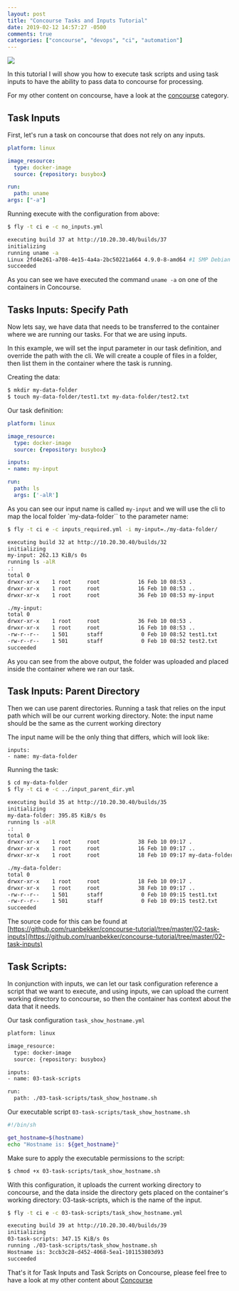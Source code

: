 ```yaml
---
layout: post
title: "Concourse Tasks and Inputs Tutorial"
date: 2019-02-12 14:57:27 -0500
comments: true
categories: ["concourse", "devops", "ci", "automation"] 
---
```


![](https://i.snag.gy/gzkdu9.jpg?nocache=1511644783495)

In this tutorial I will show you how to execute task scripts and using task inputs to have the ability to pass data to concourse for processing.

For my other content on concourse, have a look at the [concourse](https://i.snag.gy/gzkdu9.jpg?nocache=1511644783495) category.

## Task Inputs

First, let's run a task on concourse that does not rely on any inputs.

```yaml no_inputs.yml
platform: linux

image_resource:
  type: docker-image
  source: {repository: busybox}

run:
  path: uname
args: ["-a"]
```

Running execute with the configuration from above:

```bash
$ fly -t ci e -c no_inputs.yml

executing build 37 at http://10.20.30.40/builds/37
initializing
running uname -a
Linux 2fd4e261-a708-4e15-4a4a-2bc50221a664 4.9.0-8-amd64 #1 SMP Debian 4.9.110-3+deb9u4 (2018-08-21) x86_64 GNU/Linux
succeeded
```

As you can see we have executed the command `uname -a` on one of the containers in Concourse.

## Tasks Inputs: Specify Path

Now lets say, we have data that needs to be transferred to the container where we are running our tasks. For that we are using inputs.

In this example, we will set the input parameter in our task definition, and override the path with the cli. We will create a couple of files in a folder, then list them in the container where the task is running.

Creating the data:

```bash
$ mkdir my-data-folder
$ touch my-data-folder/test1.txt my-data-folder/test2.txt
```

Our task definition:

```yaml inputs_required.yml
platform: linux

image_resource:
  type: docker-image
  source: {repository: busybox}

inputs:
- name: my-input

run:
  path: ls
  args: ['-alR']
```

As you can see our input name is called `my-input` and we will use the cli to map the local folder `my-data-folder`` to the parameter name:

```bash
$ fly -t ci e -c inputs_required.yml -i my-input=./my-data-folder/

executing build 32 at http://10.20.30.40/builds/32
initializing
my-input: 262.13 KiB/s 0s
running ls -alR
.:
total 0
drwxr-xr-x    1 root     root            16 Feb 10 08:53 .
drwxr-xr-x    1 root     root            16 Feb 10 08:53 ..
drwxr-xr-x    1 root     root            36 Feb 10 08:53 my-input

./my-input:
total 0
drwxr-xr-x    1 root     root            36 Feb 10 08:53 .
drwxr-xr-x    1 root     root            16 Feb 10 08:53 ..
-rw-r--r--    1 501      staff            0 Feb 10 08:52 test1.txt
-rw-r--r--    1 501      staff            0 Feb 10 08:52 test2.txt
succeeded
```

As you can see from the above output, the folder was uploaded and placed inside the container where we ran our task.

## Task Inputs: Parent Directory

Then we can use parent directories. Running a task that relies on the input path which will be our current working directory. Note: the input name should be the same as the current working directory

The input name will be the only thing that differs, which will look like:

```
inputs:
- name: my-data-folder
```

Running the task:

```bash
$ cd my-data-folder
$ fly -t ci e -c ../input_parent_dir.yml

executing build 35 at http://10.20.30.40/builds/35
initializing
my-data-folder: 395.85 KiB/s 0s
running ls -alR
.:
total 0
drwxr-xr-x    1 root     root            38 Feb 10 09:17 .
drwxr-xr-x    1 root     root            16 Feb 10 09:17 ..
drwxr-xr-x    1 root     root            18 Feb 10 09:17 my-data-folder

./my-data-folder:
total 0
drwxr-xr-x    1 root     root            18 Feb 10 09:17 .
drwxr-xr-x    1 root     root            38 Feb 10 09:17 ..
-rw-r--r--    1 501      staff            0 Feb 10 09:15 test1.txt
-rw-r--r--    1 501      staff            0 Feb 10 09:15 test2.txt
succeeded 
```

The source code for this can be found at [https://github.com/ruanbekker/concourse-tutorial/tree/master/02-task-inputs](https://github.com/ruanbekker/concourse-tutorial/tree/master/02-task-inputs)

## Task Scripts:

In conjunction with inputs, we can let our task configuration reference a script that we want to execute, and using inputs, we can upload the current working directory to concourse, so then the container has context about the data that it needs.

Our task configuration `task_show_hostname.yml`

```bash
platform: linux

image_resource:
  type: docker-image
  source: {repository: busybox}

inputs:
- name: 03-task-scripts

run:
  path: ./03-task-scripts/task_show_hostname.sh
```

Our executable script `03-task-scripts/task_show_hostname.sh`

```bash
#!/bin/sh

get_hostname=$(hostname)
echo "Hostname is: ${get_hostname}"
```

Make sure to apply the executable permissions to the script:

```bash
$ chmod +x 03-task-scripts/task_show_hostname.sh
```

With this configuration, it uploads the current working directory to concourse, and the data inside the directory gets placed on the container's working directory: 03-task-scripts, which is the name of the input.

```bash
$ fly -t ci e -c 03-task-scripts/task_show_hostname.yml

executing build 39 at http://10.20.30.40/builds/39
initializing
03-task-scripts: 347.15 KiB/s 0s
running ./03-task-scripts/task_show_hostname.sh
Hostname is: 3ccb3c28-d452-4068-5ea1-101153803d93
succeeded
```

That's it for Task Inputs and Task Scripts on Concourse, please feel free to have a look at my other content about [Concourse](http://blog.ruanbekker.com/blog/categories/concourse/)
